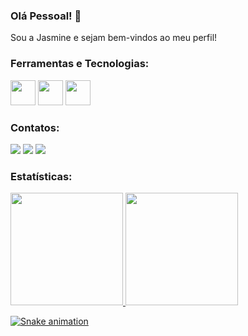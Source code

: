 ### Olá Pessoal! 👋
Sou a Jasmine e sejam bem-vindos ao meu perfil!

### Ferramentas e Tecnologias:
<div>
<img src="https://cdn.jsdelivr.net/gh/devicons/devicon/icons/css3/css3-original.svg" width="40" height="40"/>
<img src="https://cdn.jsdelivr.net/gh/devicons/devicon/icons/html5/html5-original.svg" width="40" height="40"/>
<img src="https://cdn.jsdelivr.net/gh/devicons/devicon/icons/javascript/javascript-plain.svg" width="40" height="40"/>
</div>

### Contatos:

<div>
<a href="https://instagram.com/jasbergamo" target="_blank"><img src="https://img.shields.io/badge/-Instagram-%23E4405F?style=for-the-badge&logo=instagram&logoColor=white" target="_blank"></a>
<a href="https://www.linkedin.com/in/jasminebergamo" target="_blank"><img src="https://img.shields.io/badge/-LinkedIn-%230077B5?style=for-the-badge&logo=linkedin&logoColor=white" target="_blank"></a>   
<a href = "mailto:contato@jasmineticc@gmail.com"><img src="https://img.shields.io/badge/Gmail-D14836?style=for-the-badge&logo=gmail&logoColor=white" target="_blank"></a>
</div>

### Estatísticas:
<div width="150" height="150">
<a href="https://github.com/jasminebergamo">
<img height="180em" src="https://github-readme-stats.vercel.app/api/top-langs/?username=jasminebergamo&layout=compact&langs_count=7&theme=dracula"/>
<img height="180em" src="https://github-readme-stats.vercel.app/api?username=jasminebergamo&show_icons=true&theme=dracula&include_all_commits=true&count_private=true"/>
</div>
 
 ![Snake animation](https://github.com/jasminebergamo/jasminebergamo/blob/output/github-contribution-grid-snake.svg)


  
<!--
**JasmineBergamo/JasmineBergamo** is a ✨ _special_ ✨ repository because its `README.md` (this file) appears on your GitHub profile.

Here are some ideas to get you started:

- 🔭 I’m currently working on ...
- 🌱 I’m currently learning ...
- 👯 I’m looking to collaborate on ...
- 🤔 I’m looking for help with ...
- 💬 Ask me about ...
- 📫 How to reach me: ...
- 😄 Pronouns: ...
- ⚡ Fun fact: ...
-->
